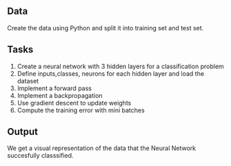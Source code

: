 ## Data ##
Create the data using Python and split it into training set and test set.

## Tasks ##
1) Create a neural network with 3 hidden layers for a classification problem
2) Define inputs,classes, neurons for each hidden layer and load the dataset
3) Implement a forward pass
3) Implement a backpropagation
4) Use gradient descent to update weights
5) Compute the training error with mini batches

## Output ##
We get a visual representation of the data that the Neural Network succesfully classsified.
